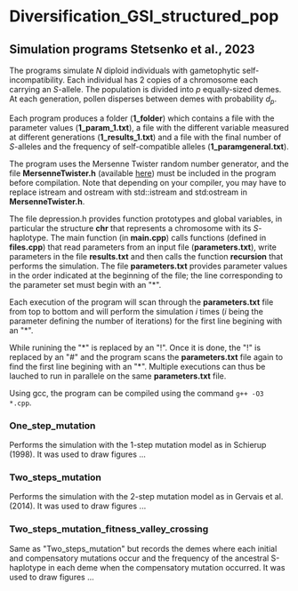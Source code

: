 # Diversification_GSI_structured_pop

## Simulation programs Stetsenko et al., 2023

The programs simulate *N* diploid individuals with gametophytic self-incompatibility. Each individual has 2 copies of a chromosome each carrying an *S*-allele. The population is divided into *p* equally-sized demes. At each generation, pollen disperses between demes with probability *d<sub>p</sub>*.

Each program produces a folder (**1_folder**) which contains a file with the parameter values (**1_param_1.txt**), a file with the different variable measured at different generations (**1_results_1.txt**) and a file with the final number of *S*-alleles and the frequency of self-compatible alleles (**1_paramgeneral.txt**).

The program uses the Mersenne Twister random number generator, and the file **MersenneTwister.h** (available [here](http://www.math.sci.hiroshima-u.ac.jp/~m-mat/MT/VERSIONS/C-LANG/MersenneTwister.h)) must be included in the program before compilation. Note that depending on your compiler, you may have to replace istream and ostream with std::istream and std:ostream in **MersenneTwister.h**.

The file depression.h provides function prototypes and global variables, in particular the structure **chr** that represents a chromosome with its *S*-haplotype. 
The main function (in **main.cpp**) calls functions (defined in **files.cpp**) that read parameters from an input file (**parameters.txt**), write parameters in the file **results.txt** and then calls the function **recursion** that performs the simulation. 
The file **parameters.txt** provides parameter values in the order indicated at the beginning of the file; the line corresponding to the parameter set must begin with an "*".

Each execution of the program will scan through the **parameters.txt** file from top to bottom and will perform the simulation *i* times (*i* being the parameter defining the number of iterations) for the first line begining with an "\*".

While runining the "\*" is replaced by an "!". Once it is done, the "!" is replaced by an "#" and the program scans the **parameters.txt** file again to find the first line begining with an "\*". Multiple executions can thus be lauched to run in parallele on the same **parameters.txt** file. 

Using gcc, the program can be compiled using the command `g++ -O3 *.cpp`.

### One_step_mutation

Performs the simulation with the 1-step mutation model as in Schierup (1998). It was used to draw figures ...

### Two_steps_mutation

Performs the simulation with the 2-step mutation model as in Gervais et al. (2014). It was used to draw figures ...

### Two_steps_mutation_fitness_valley_crossing

Same as "Two_steps_mutation" but records the demes where each initial and compensatory mutations occur and the frequency of the ancestral S-haplotype
in each deme when the compensatory mutation occurred. It was used to draw figures ...
